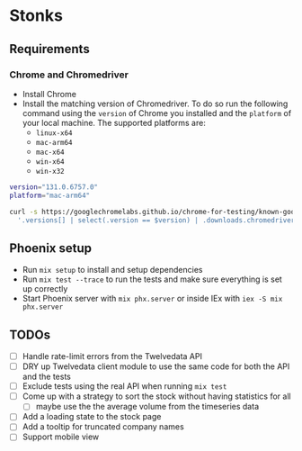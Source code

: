 # Stonks

## Requirements

### Chrome and Chromedriver

- Install Chrome
- Install the matching version of Chromedriver. To do so run the following command using the `version` of Chrome you installed and the `platform` of your local machine. The supported platforms are:
  - `linux-x64`
  - `mac-arm64`
  - `mac-x64`
  - `win-x64`
  - `win-x32`

```bash
version="131.0.6757.0"
platform="mac-arm64"

curl -s https://googlechromelabs.github.io/chrome-for-testing/known-good-versions-with-downloads.json | jq -r --arg version "$version" --arg platform "$platform" \
  '.versions[] | select(.version == $version) | .downloads.chromedriver[] | select(.platform == $platform) | .url' | xargs curl -sO
```

## Phoenix setup

- Run `mix setup` to install and setup dependencies
- Run `mix test --trace` to run the tests and make sure everything is set up correctly
- Start Phoenix server with `mix phx.server` or inside IEx with `iex -S mix phx.server`

## TODOs

- [ ] Handle rate-limit errors from the Twelvedata API
- [ ] DRY up Twelvedata client module to use the same code for both the API and the tests
- [ ] Exclude tests using the real API when running `mix test`
- [ ] Come up with a strategy to sort the stock without having statistics for all
  - [ ] maybe use the the average volume from the timeseries data
- [ ] Add a loading state to the stock page
- [ ] Add a tooltip for truncated company names
- [ ] Support mobile view
